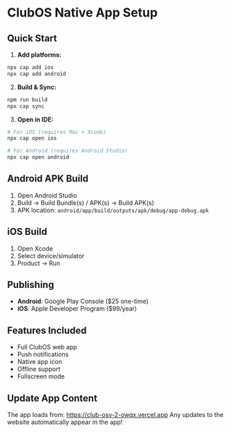 # ClubOS Native App Setup

## Quick Start

1. **Add platforms:**
```bash
npx cap add ios
npx cap add android
```

2. **Build & Sync:**
```bash
npm run build
npx cap sync
```

3. **Open in IDE:**
```bash
# For iOS (requires Mac + Xcode)
npx cap open ios

# For Android (requires Android Studio)
npx cap open android
```

## Android APK Build
1. Open Android Studio
2. Build → Build Bundle(s) / APK(s) → Build APK(s)
3. APK location: `android/app/build/outputs/apk/debug/app-debug.apk`

## iOS Build
1. Open Xcode
2. Select device/simulator
3. Product → Run

## Publishing
- **Android**: Google Play Console ($25 one-time)
- **iOS**: Apple Developer Program ($99/year)

## Features Included
- Full ClubOS web app
- Push notifications
- Native app icon
- Offline support
- Fullscreen mode

## Update App Content
The app loads from: https://club-osv-2-owqx.vercel.app
Any updates to the website automatically appear in the app!